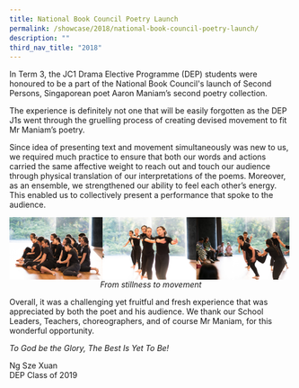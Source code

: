 ```yaml
---
title: National Book Council Poetry Launch
permalink: /showcase/2018/national-book-council-poetry-launch/
description: ""
third_nav_title: "2018"
---
```

In Term 3, the JC1 Drama Elective Programme (DEP) students were honoured to be a part of the National Book Council's launch of Second Persons, Singaporean poet Aaron Maniam’s second poetry collection.

  

The experience is definitely not one that will be easily forgotten as the DEP J1s went through the gruelling process of creating devised movement to fit Mr Maniam’s poetry.

  

Since idea of presenting text and movement simultaneously was new to us, we required much practice to ensure that both our words and actions carried the same affective weight to reach out and touch our audience through physical translation of our interpretations of the poems. Moreover, as an ensemble, we strengthened our ability to feel each other’s energy. This enabled us to collectively present a performance that spoke to the audience.

<img src="/images/National%20Book%20Council%20Poetry%20Launch3.jpeg" style="width: 33%;" align="left"> 

<img src="/images/National%20Book%20Council%20Poetry%20Launch2.jpeg" style="width: 33%;" align="left"> 

<img src="/images/National%20Book%20Council%20Poetry%20Launch.jpeg" style="width: 33%;" align="left"> 

_<center>From stillness to movement</center>_

Overall, it was a challenging yet fruitful and fresh experience that was appreciated by both the poet and his audience. We thank our School Leaders, Teachers, choreographers, and of course Mr Maniam, for this wonderful opportunity.

_To God be the Glory, The Best Is Yet To Be!_

Ng Sze Xuan<br>
DEP Class of 2019